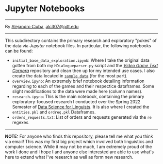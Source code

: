 # Jupyter Notebooks
***
By [Alejandro Ciuba](https://alejandrociuba.github.io), alc307@pitt.edu
***
This subdirectory contains the primary research and exploratory "pokes" of the data via _Jupyter_ notebook files. In particular, the following notebooks can be found:
- `initial_base_data_exploration.ipynb`: Where I take the original data gotten from both my `HDialogueparser.py` script and the [_Video Game Text Corpora_](https://github.com/hmi-utwente/video-game-text-corpora) repository and clean then up for my intended use cases. I also create the data located in [`sample_data`](https://github.com/Data-Science-for-Linguists-2022/Sociolinguistics-In-Video-Games/tree/main/sample_data) (for the most part).
- `overview.ipynb`: An extremely brief notebook detailing information regarding to each of the games and their respectice dataframes. Some slight modifications to the data were made here (column names).
- `research.ipynb`: This is the main notebook, containing the primary exploratory-focused research I conducted over the Spring 2022 Semester of [Data Science for Linguists](https://github.com/Data-Science-for-Linguists-2022). It is also where I created the `entities.pkl` and `ordreq.pkl` Dataframes.
- `orders_requests.txt`: List of orders and requests generated via the `re` regexes.
***
**NOTE:** For anyone who finds this repository, please tell me what you think via email! This was my first big project which involved both linguistics and computer science. While it may not be much, I am extremely proud of the work I done and I hope I and anyone else interested are able to use what's here to extend what I've research as well as form new research.